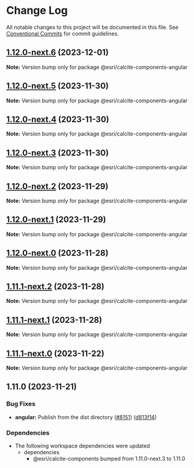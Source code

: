 # Change Log

All notable changes to this project will be documented in this file.
See [Conventional Commits](https://conventionalcommits.org) for commit guidelines.

## [1.12.0-next.6](https://github.com/Esri/calcite-design-system/compare/@esri/calcite-components-angular@1.12.0-next.5...@esri/calcite-components-angular@1.12.0-next.6) (2023-12-01)

**Note:** Version bump only for package @esri/calcite-components-angular

## [1.12.0-next.5](https://github.com/Esri/calcite-design-system/compare/@esri/calcite-components-angular@1.12.0-next.4...@esri/calcite-components-angular@1.12.0-next.5) (2023-11-30)

**Note:** Version bump only for package @esri/calcite-components-angular

## [1.12.0-next.4](https://github.com/Esri/calcite-design-system/compare/@esri/calcite-components-angular@1.12.0-next.3...@esri/calcite-components-angular@1.12.0-next.4) (2023-11-30)

**Note:** Version bump only for package @esri/calcite-components-angular

## [1.12.0-next.3](https://github.com/Esri/calcite-design-system/compare/@esri/calcite-components-angular@1.12.0-next.2...@esri/calcite-components-angular@1.12.0-next.3) (2023-11-30)

**Note:** Version bump only for package @esri/calcite-components-angular

## [1.12.0-next.2](https://github.com/Esri/calcite-design-system/compare/@esri/calcite-components-angular@1.12.0-next.1...@esri/calcite-components-angular@1.12.0-next.2) (2023-11-29)

**Note:** Version bump only for package @esri/calcite-components-angular

## [1.12.0-next.1](https://github.com/Esri/calcite-design-system/compare/@esri/calcite-components-angular@1.12.0-next.0...@esri/calcite-components-angular@1.12.0-next.1) (2023-11-29)

**Note:** Version bump only for package @esri/calcite-components-angular

## [1.12.0-next.0](https://github.com/Esri/calcite-design-system/compare/@esri/calcite-components-angular@1.11.1-next.2...@esri/calcite-components-angular@1.12.0-next.0) (2023-11-28)

**Note:** Version bump only for package @esri/calcite-components-angular

## [1.11.1-next.2](https://github.com/Esri/calcite-design-system/compare/@esri/calcite-components-angular@1.11.1-next.1...@esri/calcite-components-angular@1.11.1-next.2) (2023-11-28)

**Note:** Version bump only for package @esri/calcite-components-angular

## [1.11.1-next.1](https://github.com/Esri/calcite-design-system/compare/@esri/calcite-components-angular@1.11.1-next.0...@esri/calcite-components-angular@1.11.1-next.1) (2023-11-28)

**Note:** Version bump only for package @esri/calcite-components-angular

## [1.11.1-next.0](https://github.com/Esri/calcite-design-system/compare/@esri/calcite-components-angular@1.11.0...@esri/calcite-components-angular@1.11.1-next.0) (2023-11-22)

**Note:** Version bump only for package @esri/calcite-components-angular

## 1.11.0 (2023-11-21)

### Bug Fixes

- **angular:** Publish from the dist directory ([#8151](https://github.com/Esri/calcite-design-system/issues/8151)) ([d813f14](https://github.com/Esri/calcite-design-system/commit/d813f14c3c2fc7b765ccf27166f31201d91f2ac5))

### Dependencies

- The following workspace dependencies were updated
  - dependencies
    - @esri/calcite-components bumped from 1.11.0-next.3 to 1.11.0
